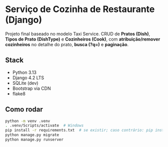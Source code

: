 # Serviço de Cozinha de Restaurante (Django)

Projeto final baseado no modelo Taxi Service. CRUD de **Pratos (Dish)**, **Tipos de Prato (DishType)** e **Cozinheiros (Cook)**, com **atribuição/remover cozinheiros** no detalhe do prato, **busca (?q=)** e **paginação**.

## Stack
- Python 3.13
- Django 4.2 LTS
- SQLite (dev)
- Bootstrap via CDN
- flake8

## Como rodar
```bash
python -m venv .venv
. .venv/Scripts/activate  # Windows
pip install -r requirements.txt  # se existir; caso contrário: pip install "Django==4.2.*" flake8
python manage.py migrate
python manage.py runserver
